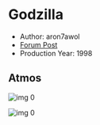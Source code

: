 # Godzilla

* Author: aron7awol
* [Forum Post](https://www.avsforum.com/threads/bass-eq-for-filtered-movies.2995212/post-58069598)
* Production Year: 1998

## Atmos

![img 0](https://i.imgur.com/rYun179.jpg)

![img 0](https://i.imgur.com/HJILbUv.jpg)

